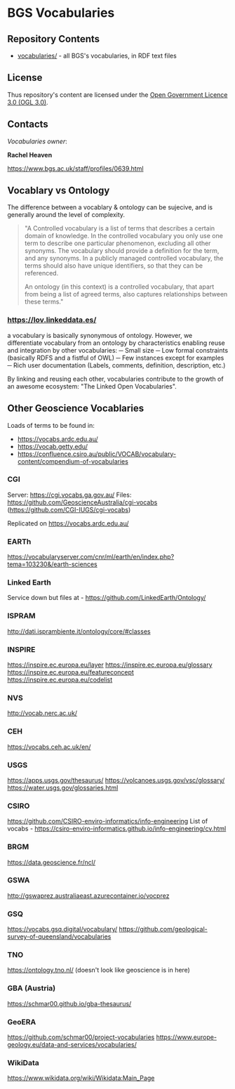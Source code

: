 # BGS Vocabularies

## Repository Contents

* [vocabularies/](vocabularies/) - all BGS's vocabularies, in RDF text files


## License

Thus repository's content are licensed under the [Open Government Licence 3.0 (OGL 3.0)](https://www.nationalarchives.gov.uk/doc/open-government-licence/version/3/).

## Contacts

*Vocabularies owner*: 

**Rachel Heaven**  

<https://www.bgs.ac.uk/staff/profiles/0639.html>
 
## Vocablary vs Ontology

The difference between a vocablary & ontology can be sujecive, and is generally around the level of complexity. 

> "A Controlled vocabulary is a list of terms that describes a certain domain of knowledge. In the controlled vocabulary you only use one term to describe one particular phenomenon, excluding all other synonyms. The vocabulary should provide a definition for the term, and any synonyms. In a publicly managed controlled vocabulary, the terms should also have unique identifiers, so that they can be referenced.
>
>An ontology (in this context) is a controlled vocabulary, that apart from being a list of agreed terms, also captures relationships between these terms."

### https://lov.linkeddata.es/

a vocabulary is basically synonymous of ontology. However, we differentiate vocabulary from an ontology by characteristics enabling reuse and integration by other
vocabularies:
 ─ Small size
 ─ Low formal constraints (basically RDFS and a fistful of OWL)
 ─ Few instances except for examples
 ─ Rich user documentation (Labels, comments, definition, description, etc.)

By linking and reusing each other, vocabularies contribute to the growth of an awesome ecosystem: "The Linked Open Vocabularies". 

## Other Geoscience Vocablaries

Loads of terms to be found in:
 - https://vocabs.ardc.edu.au/ 
 - https://vocab.getty.edu/ 
 - https://confluence.csiro.au/public/VOCAB/vocabulary-content/compendium-of-vocabularies 

### CGI

Server: https://cgi.vocabs.ga.gov.au/
Files: https://github.com/GeoscienceAustralia/cgi-vocabs (https://github.com/CGI-IUGS/cgi-vocabs)

Replicated on https://vocabs.ardc.edu.au/ 

### EARTh

https://vocabularyserver.com/cnr/ml/earth/en/index.php?tema=103230&/earth-sciences

### Linked Earth

Service down but files at - https://github.com/LinkedEarth/Ontology/ 

### ISPRAM

http://dati.isprambiente.it/ontology/core/#classes 

### INSPIRE    

https://inspire.ec.europa.eu/layer 
https://inspire.ec.europa.eu/glossary
https://inspire.ec.europa.eu/featureconcept
https://inspire.ec.europa.eu/codelist

### NVS

http://vocab.nerc.ac.uk/

### CEH

https://vocabs.ceh.ac.uk/en/

### USGS

https://apps.usgs.gov/thesaurus/
https://volcanoes.usgs.gov/vsc/glossary/
https://water.usgs.gov/glossaries.html

### CSIRO

https://github.com/CSIRO-enviro-informatics/info-engineering
List of vocabs - https://csiro-enviro-informatics.github.io/info-engineering/cv.html 

### BRGM

https://data.geoscience.fr/ncl/

### GSWA

http://gswaprez.australiaeast.azurecontainer.io/vocprez

### GSQ

https://vocabs.gsq.digital/vocabulary/
https://github.com/geological-survey-of-queensland/vocabularies

### TNO

https://ontology.tno.nl/ (doesn't look like geoscience is in here)

### GBA (Austria)

https://schmar00.github.io/gba-thesaurus/ 

### GeoERA

https://github.com/schmar00/project-vocabularies
https://www.europe-geology.eu/data-and-services/vocabularies/ 

### WikiData

https://www.wikidata.org/wiki/Wikidata:Main_Page

